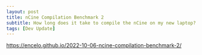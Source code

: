 ```yaml
---
layout: post
title: nCine Compilation Benchmark 2
subtitle: How long does it take to compile the nCine on my new laptop?
tags: [Dev Update]
---
```


<https://encelo.github.io/2022-10-06-ncine-compilation-benchmark-2/>
